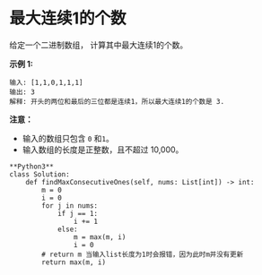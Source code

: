  # 最大连续1的个数

给定一个二进制数组， 计算其中最大连续1的个数。

**示例 1:**

```
输入: [1,1,0,1,1,1]
输出: 3
解释: 开头的两位和最后的三位都是连续1，所以最大连续1的个数是 3.
```

**注意：**

- 输入的数组只包含 `0` 和`1`。
- 输入数组的长度是正整数，且不超过 10,000。  

```
**Python3**  
class Solution:
    def findMaxConsecutiveOnes(self, nums: List[int]) -> int:
        m = 0
        i = 0
        for j in nums:
            if j == 1:
                i += 1
            else:
                m = max(m, i)
                i = 0
        # return m 当输入list长度为1时会报错，因为此时m并没有更新
        return max(m, i)


```

